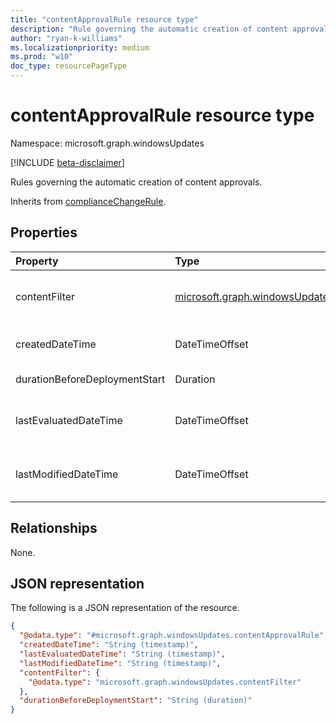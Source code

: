 ```yaml
---
title: "contentApprovalRule resource type"
description: "Rule governing the automatic creation of content approvals."
author: "ryan-k-williams"
ms.localizationpriority: medium
ms.prod: "w10"
doc_type: resourcePageType
---
```


# contentApprovalRule resource type

Namespace: microsoft.graph.windowsUpdates

[!INCLUDE [beta-disclaimer](../../includes/beta-disclaimer.md)]

Rules governing the automatic creation of content approvals.

Inherits from [complianceChangeRule](../resources/windowsupdates-compliancechangerule.md).

## Properties
|Property|Type|Description|
|:---|:---|:---|
|contentFilter|[microsoft.graph.windowsUpdates.contentFilter](../resources/windowsupdates-contentfilter.md)|A filter to determine which content matches the rule on an ongoing basis.|
|createdDateTime|DateTimeOffset|The date and time when created. Inherited from [complianceChangeRule](../resources/windowsupdates-compliancechangerule.md).|
|durationBeforeDeploymentStart|Duration|Time before the deployment starts.|
|lastEvaluatedDateTime|DateTimeOffset|The date and time the rule was last evaluated. Inherited from [complianceChangeRule](../resources/windowsupdates-compliancechangerule.md).|
|lastModifiedDateTime|DateTimeOffset|The date and time the rule was last modified. Inherited from [complianceChangeRule](../resources/windowsupdates-compliancechangerule.md).|

## Relationships
None.

## JSON representation
The following is a JSON representation of the resource.
<!-- {
  "blockType": "resource",
  "@odata.type": "microsoft.graph.windowsUpdates.contentApprovalRule"
}
-->
``` json
{
  "@odata.type": "#microsoft.graph.windowsUpdates.contentApprovalRule",
  "createdDateTime": "String (timestamp)",
  "lastEvaluatedDateTime": "String (timestamp)",
  "lastModifiedDateTime": "String (timestamp)",
  "contentFilter": {
    "@odata.type": "microsoft.graph.windowsUpdates.contentFilter"
  },
  "durationBeforeDeploymentStart": "String (duration)"
}
```

